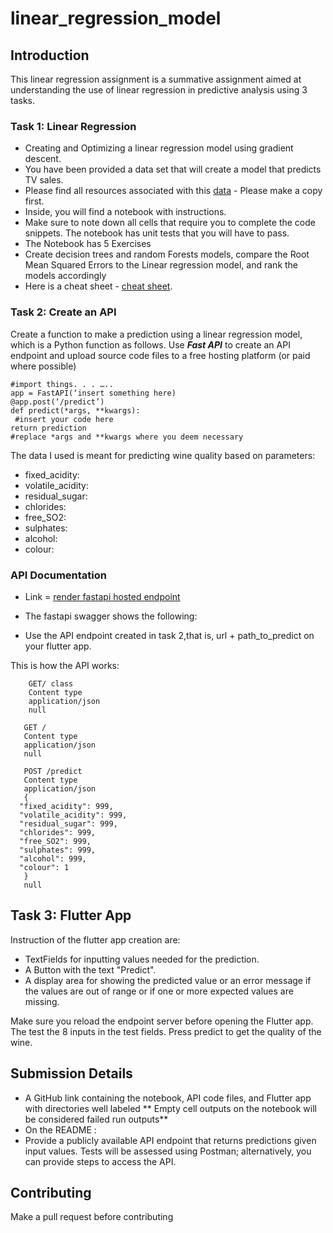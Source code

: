# linear_regression_model

## Introduction
This linear regression assignment is a summative assignment aimed at understanding the use of linear regression in predictive analysis using 3 tasks.

### Task 1: Linear Regression
* Creating and Optimizing a linear regression model using gradient descent.
* You have been provided a data set that will create a model that predicts TV sales.
* Please find all resources associated with this [data](https://www.google.com/url?q=https://drive.google.com/drive/folders/1mnPsCLrCZU3JSpeI9tDLq4Rn8719i1MZ?usp%3Dsharing&sa=D&source=editors&ust=1721797828725531&usg=AOvVaw0n9OYYg34Q7xtCsbqlUksp) - Please make a copy first.
* Inside, you will find a notebook with instructions.
* Make sure to note down all cells that require you to complete the code snippets. The notebook has unit tests that you will have to pass.
* The Notebook has 5 Exercises
* Create decision trees and random Forests models, compare the Root Mean Squared Errors to the Linear regression model, and rank the models accordingly
* Here is a cheat sheet - [cheat sheet](https://www.google.com/url?q=https://drive.google.com/file/d/1HMsREo8DSK1wzyUqJNf6F4pLpbh5AHpB/view?usp%3Dsharing&sa=D&source=editors&ust=1721797828726309&usg=AOvVaw0HmLCuWnfR5nzuk9G_Se3F).

### Task 2: Create an API
Create a function to make a prediction using a linear regression model, which is a Python function as follows. Use ***Fast API*** to create an API endpoint and upload source code files to a free hosting platform (or paid where possible)

````
#import things. . . …..
app = FastAPI(‘insert something here)
@app.post(‘/predict’)
def predict(*args, **kwargs):
 #insert your code here
return prediction
#replace *args and **kwargs where you deem necessary

````

The data I used is meant for predicting wine quality based on parameters:
- fixed_acidity:
- volatile_acidity:
- residual_sugar:
- chlorides:
- free_SO2:
- sulphates:
- alcohol:
- colour:

### API Documentation
* Link = [render fastapi hosted endpoint](https://linear-regression-model-11.onrender.com)

* The fastapi swagger shows the following:

* Use the API endpoint created in task 2,that is, url + path_to_predict on your flutter app.

This is how the API works:

```
    GET/ class
    Content type
    application/json
    null

```

````
   GET /
   Content type
   application/json
   null

````

````
   POST /predict
   Content type
   application/json
   {
  "fixed_acidity": 999,
  "volatile_acidity": 999,
  "residual_sugar": 999,
  "chlorides": 999,
  "free_SO2": 999,
  "sulphates": 999,
  "alcohol": 999,
  "colour": 1
   }
   null

````

## Task 3: Flutter App
Instruction of the flutter app creation are:

* TextFields for inputting values needed for the prediction.
* A Button with the text "Predict".
* A display area for showing the predicted value or an error message if the values are out of range or if one or more expected values are missing.
  
Make sure you reload the endpoint server before opening the Flutter app. The test the 8 inputs in the test fields. Press predict to get the quality of the wine.

## Submission Details
* A GitHub link containing the notebook, API code files, and Flutter app with directories well labeled ** Empty cell outputs on the notebook will be considered failed run outputs**
* On the README :
* Provide a publicly available API endpoint that returns predictions given input values. Tests will be assessed using Postman; alternatively, you can provide steps to access the API.

## Contributing
Make a pull request before contributing
